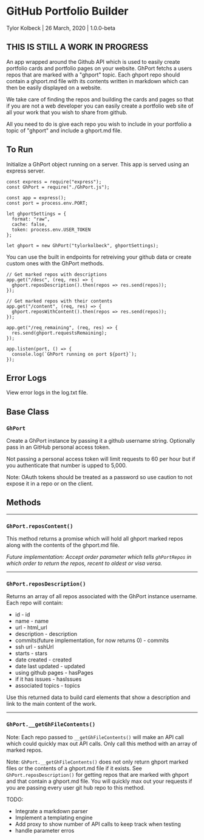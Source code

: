 # GitHub Portfolio Builder

Tylor Kolbeck | 26 March, 2020 | 1.0.0-beta

## THIS IS STILL A WORK IN PROGRESS

An app wrapped around the Github API which is used to easily create portfolio cards and portfolio pages on your website. GhPort fetchs a users repos that are marked with a "ghport" topic. Each ghport repo should contain a ghport.md file with its contents written in markdown which can then be easily displayed on a website.

We take care of finding the repos and building the cards and pages so that if you are not a web developer you can easily create a portfolio web site of all your work that you wish to share from github.

All you need to do is give each repo you wish to include in your portfolio a topic of "ghport" and include a ghport.md file.

## To Run

Initialize a GhPort object running on a server. This app is served using an express server.

```
const express = require("express");
const GhPort = require("./GhPort.js");

const app = express();
const port = process.env.PORT;

let ghportSettings = {
  format: "raw",
  cache: false,
  token: process.env.USER_TOKEN
};

let ghport = new GhPort("tylorkolbeck", ghportSettings);

```

You can use the built in endpoints for retreiving your github data or create custom ones with the GhPort methods.

```
// Get marked repos with descriptions
app.get("/desc", (req, res) => {
  ghport.reposDescription().then(repos => res.send(repos));
});

// Get marked repos with their contents
app.get("/content", (req, res) => {
  ghport.reposWithContent().then(repos => res.send(repos));
});

app.get("/req_remaining", (req, res) => {
  res.send(ghport.requestsRemaining);
});

app.listen(port, () => {
  console.log(`GhPort running on port ${port}`);
});
```

## Error Logs

View error logs in the log.txt file.

## Base Class

### `GhPort`

Create a GhPort instance by passing it a github username string.
Optionally pass in an GitHub personal access token.

Not passing a personal access token will limit requests to 60 per hour but if you authenticate that number is upped to 5,000.

Note: OAuth tokens should be treated as a password so use caution to not expose it in a repo or on the client.

## Methods

---

### `GhPort.reposContent()`

This method returns a promise which will hold all ghport marked repos along with the contents of the ghport.md file.

_Future implementation: Accept order parameter which tells `ghPortRepos` in which order to return the repos, recent to oldest or visa versa._

---

### `GhPort.reposDescription()`

Returns an array of all repos associated with the GhPort instance username. Each repo will contain:

- id - id
- name - name
- url - html_url
- description - description
- commits(future implementation, for now returns 0) - commits
- ssh url - sshUrl
- starts - stars
- date created - created
- date last updated - updated
- using github pages - hasPages
- if it has issues - hasIssues
- associated topics - topics

Use this returned data to build card elements that show a description and link to the main content of the work.

---

### `GhPort.__getGhFileContents()`

Note:
Each repo passed to `__getGhFileContents()` will make an API call which could quickly max out API calls. Only call this method with an array of marked repos.

Note:
`GhPort.__getGhFileContents()` does not only return ghport marked files or the contents of a ghport.md file if it exists. See `GhPort.reposDescription()` for getting repos that are marked with ghport and that contain a ghport.md file. You will quickly max out your requests if you are passing every user git hub repo to this method.

TODO:

- Integrate a markdown parser
- Implement a templating engine
- Add proxy to show number of API calls to keep track when testing
- handle parameter erros
